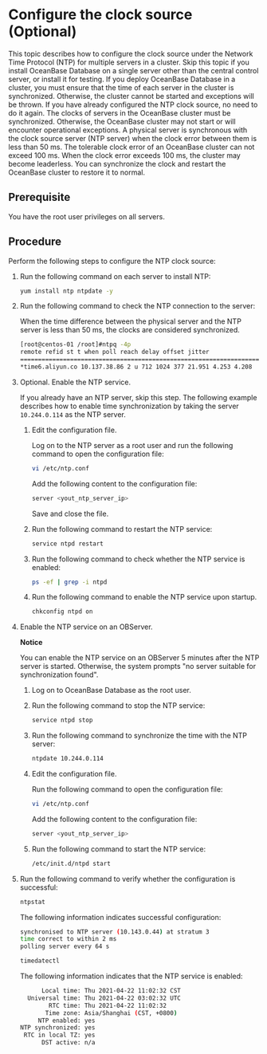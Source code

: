 Configure the clock source (Optional) 
==========================================================

This topic describes how to configure the clock source under the Network Time Protocol (NTP) for multiple servers in a cluster. Skip this topic if you install OceanBase Database on a single server other than the central control server, or install it for testing. 
If you deploy OceanBase Database in a cluster, you must ensure that the time of each server in the cluster is synchronized. Otherwise, the cluster cannot be started and exceptions will be thrown. If you have already configured the NTP clock source, no need to do it again.
The clocks of servers in the OceanBase cluster must be synchronized. Otherwise, the OceanBase cluster may not start or will encounter operational exceptions. A physical server is synchronous with the clock source server (NTP server) when the clock error between them is less than 50 ms. The tolerable clock error of an OceanBase cluster can not exceed 100 ms. When the clock error exceeds 100 ms, the cluster may become leaderless. You can synchronize the clock and restart the OceanBase cluster to restore it to normal.

Prerequisite 
---------------------------------

You have the root user privileges on all servers.

Procedure 
------------------------------

Perform the following steps to configure the NTP clock source:

1. Run the following command on each server to install NTP:

   ```bash
   yum install ntp ntpdate -y
   ```

   

2. Run the following command to check the NTP connection to the server:

   When the time difference between the physical server and the NTP server is less than 50 ms, the clocks are considered synchronized.

   ```bash
   [root@centos-01 /root]#ntpq -4p
   remote refid st t when poll reach delay offset jitter
   ==============================================================================
   *time6.aliyun.co 10.137.38.86 2 u 712 1024 377 21.951 4.253 4.208
   ```

   

3. Optional. Enable the NTP service.

   If you already have an NTP server, skip this step. The following example describes how to enable time synchronization by taking the server `10.244.0.114` as the NTP server. 
   1. Edit the configuration file. 

      Log on to the NTP server as a root user and run the following command to open the configuration file:

      ```bash
      vi /etc/ntp.conf
      ```

      

      Add the following content to the configuration file:

      ```bash
      server <yout_ntp_server_ip>
      ```

      

      Save and close the file.
      
   
   2. Run the following command to restart the NTP service:

      ```bash
      service ntpd restart
      ```

      
   
   3. Run the following command to check whether the NTP service is enabled:

      ```bash
      ps -ef | grep -i ntpd
      ```

      
   
   4. Run the following command to enable the NTP service upon startup.

      ```bash
      chkconfig ntpd on
      ```

      
   

   

4. Enable the NTP service on an OBServer. 

   **Notice**

   

   You can enable the NTP service on an OBServer 5 minutes after the NTP server is started. Otherwise, the system prompts "no server suitable for synchronization found".
   1. Log on to OceanBase Database as the root user.

      
   
   2. Run the following command to stop the NTP service:

      ```bash
      service ntpd stop
      ```

      
   
   3. Run the following command to synchronize the time with the NTP server:

      ```bash
      ntpdate 10.244.0.114
      ```

      
   
   4. Edit the configuration file. 

      Run the following command to open the configuration file:

      ```bash
      vi /etc/ntp.conf
      ```

      

      Add the following content to the configuration file:

      ```bash
      server <yout_ntp_server_ip>
      ```

      
   
   5. Run the following command to start the NTP service:

      ```bash
      /etc/init.d/ntpd start
      ```

      
   

   

5. Run the following command to verify whether the configuration is successful:

   ```bash
   ntpstat
   ```

   

   The following information indicates successful configuration:

   ```bash
   synchronised to NTP server (10.143.0.44) at stratum 3
   time correct to within 2 ms
   polling server every 64 s
   ```

   

   ```bash
   timedatectl
   ```

   

   The following information indicates that the NTP service is enabled:

   ```bash
         Local time: Thu 2021-04-22 11:02:32 CST
     Universal time: Thu 2021-04-22 03:02:32 UTC
           RTC time: Thu 2021-04-22 11:02:32
          Time zone: Asia/Shanghai (CST, +0800)
        NTP enabled: yes
   NTP synchronized: yes
    RTC in local TZ: yes
         DST active: n/a
   ```

   

   




